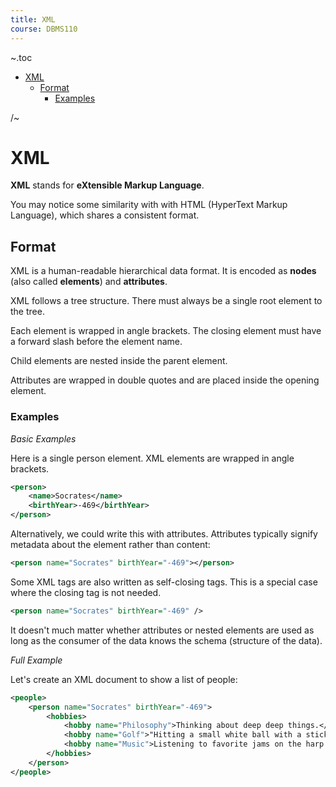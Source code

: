 ```yaml
---
title: XML
course: DBMS110
---
```


~.toc

- [XML](#xml)
  - [Format](#format)
    - [Examples](#examples)

/~

# XML

**XML** stands for **eXtensible Markup Language**.

You may notice some similarity with with HTML (HyperText Markup Language), which shares a consistent format.

## Format

XML is a human-readable hierarchical data format. It is encoded as **nodes** (also called **elements**) and **attributes**.

XML follows a tree structure. There must always be a single root element to the tree.

Each element is wrapped in angle brackets. The closing element must have a forward slash before the element name.

Child elements are nested inside the parent element.

Attributes are wrapped in double quotes and are placed inside the opening element.

### Examples

_Basic Examples_

Here is a single person element. XML elements are wrapped in angle brackets.

```xml
<person>
    <name>Socrates</name>
    <birthYear>-469</birthYear>
</person>
```

Alternatively, we could write this with attributes. Attributes typically signify metadata about the element rather than content:

```xml
<person name="Socrates" birthYear="-469"></person>
```

Some XML tags are also written as self-closing tags. This is a special case where the closing tag is not needed.

```xml
<person name="Socrates" birthYear="-469" />
```

It doesn't much matter whether attributes or nested elements are used as long as the consumer of the data knows the schema (structure of the data).

_Full Example_

Let's create an XML document to show a list of people:

```xml
<people>
    <person name="Socrates" birthYear="-469">
        <hobbies>
            <hobby name="Philosophy">Thinking about deep deep things.</hobby>
            <hobby name="Golf">"Hitting a small white ball with a stick, then walking around.</hobby>
            <hobby name="Music">Listening to favorite jams on the harp."</hobby>
        </hobbies>
    </person>
</people>
```
